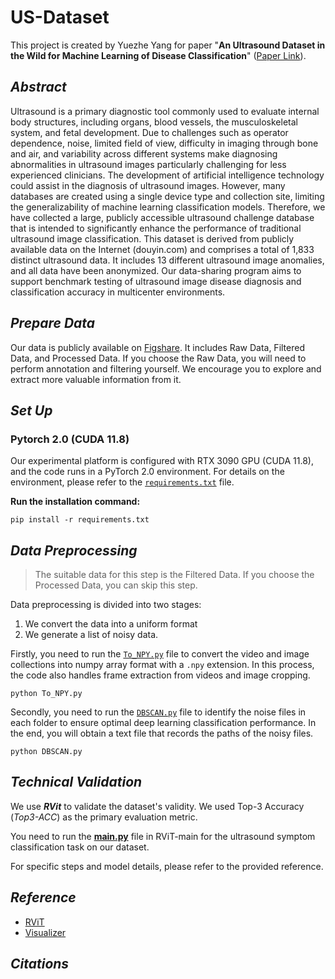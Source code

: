 # US-Dataset

This project is created by Yuezhe Yang for paper "**An Ultrasound Dataset in the Wild for Machine Learning of Disease Classification**" ([Paper Link]()). 

## ***Abstract***

Ultrasound is a primary diagnostic tool commonly used to evaluate internal body structures, including organs, blood vessels, the musculoskeletal system, and fetal development. Due to challenges such as operator dependence, noise, limited field of view, difficulty in imaging through bone and air, and variability across different systems make diagnosing abnormalities in ultrasound images particularly challenging for less experienced clinicians. The development of artificial intelligence technology could assist in the diagnosis of ultrasound images. However, many databases are created using a single device type and collection site, limiting the generalizability of machine learning classification models. Therefore, we have collected a large, publicly accessible ultrasound challenge database that is intended to significantly enhance the performance of traditional ultrasound image classification. This dataset is derived from publicly available data on the Internet (douyin.com) and comprises a total of 1,833 distinct ultrasound data. It includes 13 different ultrasound image anomalies, and all data have been anonymized. Our data-sharing program aims to support benchmark testing of ultrasound image disease diagnosis and classification accuracy in multicenter environments.

## ***Prepare Data***

Our data is publicly available on [Figshare](). It includes Raw Data, Filtered Data, and Processed Data. If you choose the Raw Data, you will need to perform annotation and filtering yourself. We encourage you to explore and extract more valuable information from it.

## ***Set Up*** 

### Pytorch 2.0 (CUDA 11.8)
Our experimental platform is configured with RTX 3090 GPU (CUDA 11.8), and the code runs in a PyTorch 2.0 environment.
For details on the environment, please refer to the [`requirements.txt`](requirements.txt) file.

**Run the installation command:**
```
pip install -r requirements.txt
```

## ***Data Preprocessing***

> The suitable data for this step is the Filtered Data. If you choose the Processed Data, you can skip this step.

Data preprocessing is divided into two stages: 
1) We convert the data into a uniform format 
2) We generate a list of noisy data.

Firstly, you need to run the [`To_NPY.py`](To_NPY.py) file to convert the video and image collections into numpy array format with a `.npy` extension. In this process, the code also handles frame extraction from videos and image cropping. 

```
python To_NPY.py
```

Secondly, you need to run the [`DBSCAN.py`](DBSCAN.py) file to identify the noise files in each folder to ensure optimal deep learning classification performance. In the end, you will obtain a text file that records the paths of the noisy files.

```
python DBSCAN.py
```

## ***Technical Validation***

We use ***RVit*** to validate the dataset's validity. We used Top-3 Accuracy (*Top3-ACC*) as the primary evaluation metric.

You need to run the [**main.py**](RViT-main/main.py) file in RViT-main for the ultrasound symptom classification task on our dataset.

For specific steps and model details, please refer to the provided reference.

## ***Reference***
* [RViT](https://github.com/Jiewen-Yang/RViT/)
* [Visualizer](https://github.com/luo3300612/Visualizer)

## ***Citations***
